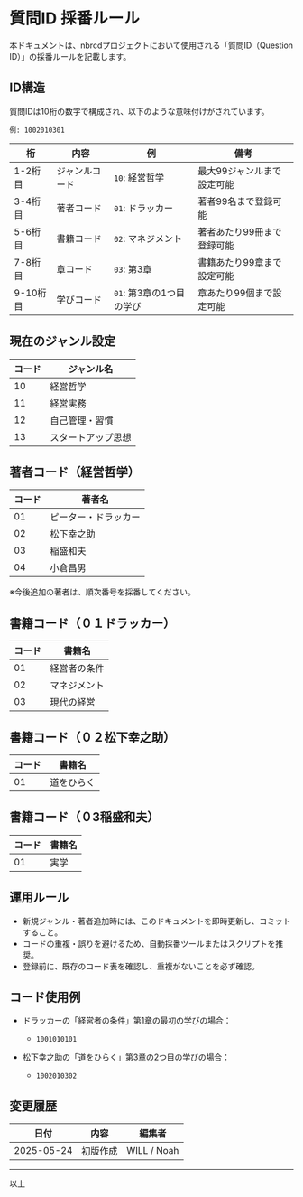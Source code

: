 # 質問ID 採番ルール

本ドキュメントは、nbrcdプロジェクトにおいて使用される「質問ID（Question ID）」の採番ルールを記載します。

## ID構造

質問IDは10桁の数字で構成され、以下のような意味付けがされています。

```
例: 1002010301
```

| 桁      | 内容      | 例                | 備考             |
| ------ | ------- | ---------------- | -------------- |
| 1-2桁目  | ジャンルコード | `10`: 経営哲学       | 最大99ジャンルまで設定可能 |
| 3-4桁目  | 著者コード   | `01`: ドラッカー      | 著者99名まで登録可能    |
| 5-6桁目  | 書籍コード   | `02`: マネジメント      | 著者あたり99冊まで登録可能 |
| 7-8桁目  | 章コード    | `03`: 第3章        | 書籍あたり99章まで設定可能 |
| 9-10桁目 | 学びコード   | `01`: 第3章の1つ目の学び | 章あたり99個まで設定可能  |

## 現在のジャンル設定

| コード | ジャンル名     |
| --- | --------- |
| 10  | 経営哲学      |
| 11  | 経営実務      |
| 12  | 自己管理・習慣   |
| 13  | スタートアップ思想 |

## 著者コード（経営哲学）

| コード | 著者名        |
| --- | ---------- |
| 01  | ピーター・ドラッカー |
| 02  | 松下幸之助      |
| 03  | 稲盛和夫       |
| 04  | 小倉昌男       |

※今後追加の著者は、順次番号を採番してください。

## 書籍コード（０１ドラッカー）

| コード | 書籍名    |
| --- | ------ |
| 01  | 経営者の条件 |
| 02  | マネジメント |
| 03  | 現代の経営 |

## 書籍コード（０２松下幸之助）

| コード | 書籍名    |
| --- | ------ |
| 01  | 道をひらく |

## 書籍コード（０3稲盛和夫）

| コード | 書籍名    |
| --- | ------ |
| 01  | 実学 |

## 運用ルール

* 新規ジャンル・著者追加時には、このドキュメントを即時更新し、コミットすること。
* コードの重複・誤りを避けるため、自動採番ツールまたはスクリプトを推奨。
* 登録前に、既存のコード表を確認し、重複がないことを必ず確認。

## コード使用例

* ドラッカーの「経営者の条件」第1章の最初の学びの場合：

  * `1001010101`

* 松下幸之助の「道をひらく」第3章の2つ目の学びの場合：

  * `1002010302`

## 変更履歴

| 日付         | 内容           | 編集者         |
| ---------- | ------------ | ----------- |
| 2025-05-24 | 初版作成         | WILL / Noah |

---

以上
